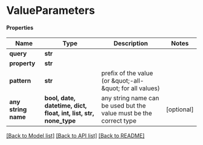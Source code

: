 # ValueParameters

#### Properties
Name | Type | Description | Notes
------------ | ------------- | ------------- | -------------
**query** | **str** |  | 
**property** | **str** |  | 
**pattern** | **str** | prefix of the value (or \&quot;-all-\&quot; for all values) | 
**any string name** | **bool, date, datetime, dict, float, int, list, str, none_type** | any string name can be used but the value must be the correct type | [optional]

[[Back to Model list]](../README.md#documentation-for-models) [[Back to API list]](../README.md#documentation-for-api-endpoints) [[Back to README]](../README.md)

